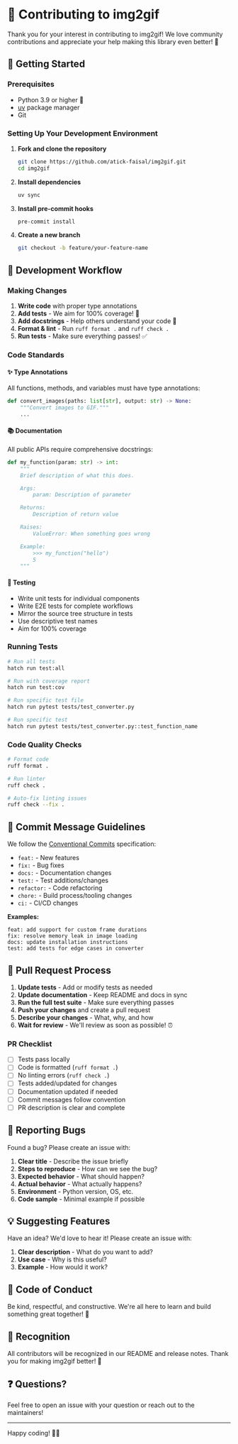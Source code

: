 # 🤝 Contributing to img2gif

Thank you for your interest in contributing to img2gif! We love community contributions and appreciate your help making this library even better! 🎉

## 🚀 Getting Started

### Prerequisites

- Python 3.9 or higher 🐍
- [uv](https://github.com/astral-sh/uv) package manager
- Git

### Setting Up Your Development Environment

1. **Fork and clone the repository**
   ```bash
   git clone https://github.com/atick-faisal/img2gif.git
   cd img2gif
   ```

2. **Install dependencies**
   ```bash
   uv sync
   ```

3. **Install pre-commit hooks**
   ```bash
   pre-commit install
   ```

4. **Create a new branch**
   ```bash
   git checkout -b feature/your-feature-name
   ```

## 🎯 Development Workflow

### Making Changes

1. **Write code** with proper type annotations
2. **Add tests** - We aim for 100% coverage! 🎯
3. **Add docstrings** - Help others understand your code 📝
4. **Format & lint** - Run `ruff format .` and `ruff check .`
5. **Run tests** - Make sure everything passes! ✅

### Code Standards

#### ✨ Type Annotations
All functions, methods, and variables must have type annotations:

```python
def convert_images(paths: list[str], output: str) -> None:
    """Convert images to GIF."""
    ...
```

#### 📚 Documentation
All public APIs require comprehensive docstrings:

```python
def my_function(param: str) -> int:
    """
    Brief description of what this does.

    Args:
        param: Description of parameter

    Returns:
        Description of return value

    Raises:
        ValueError: When something goes wrong

    Example:
        >>> my_function("hello")
        5
    """
```

#### 🧪 Testing
- Write unit tests for individual components
- Write E2E tests for complete workflows
- Mirror the source tree structure in tests
- Use descriptive test names
- Aim for 100% coverage

### Running Tests

```bash
# Run all tests
hatch run test:all

# Run with coverage report
hatch run test:cov

# Run specific test file
hatch run pytest tests/test_converter.py

# Run specific test
hatch run pytest tests/test_converter.py::test_function_name
```

### Code Quality Checks

```bash
# Format code
ruff format .

# Run linter
ruff check .

# Auto-fix linting issues
ruff check --fix .
```

## 📝 Commit Message Guidelines

We follow the [Conventional Commits](https://www.conventionalcommits.org/) specification:

- `feat:` - New features
- `fix:` - Bug fixes
- `docs:` - Documentation changes
- `test:` - Test additions/changes
- `refactor:` - Code refactoring
- `chore:` - Build process/tooling changes
- `ci:` - CI/CD changes

**Examples:**
```
feat: add support for custom frame durations
fix: resolve memory leak in image loading
docs: update installation instructions
test: add tests for edge cases in converter
```

## 🔄 Pull Request Process

1. **Update tests** - Add or modify tests as needed
2. **Update documentation** - Keep README and docs in sync
3. **Run the full test suite** - Make sure everything passes
4. **Push your changes** and create a pull request
5. **Describe your changes** - What, why, and how
6. **Wait for review** - We'll review as soon as possible! ⏰

### PR Checklist

- [ ] Tests pass locally
- [ ] Code is formatted (`ruff format .`)
- [ ] No linting errors (`ruff check .`)
- [ ] Tests added/updated for changes
- [ ] Documentation updated if needed
- [ ] Commit messages follow convention
- [ ] PR description is clear and complete

## 🐛 Reporting Bugs

Found a bug? Please create an issue with:

1. **Clear title** - Describe the issue briefly
2. **Steps to reproduce** - How can we see the bug?
3. **Expected behavior** - What should happen?
4. **Actual behavior** - What actually happens?
5. **Environment** - Python version, OS, etc.
6. **Code sample** - Minimal example if possible

## 💡 Suggesting Features

Have an idea? We'd love to hear it! Please create an issue with:

1. **Clear description** - What do you want to add?
2. **Use case** - Why is this useful?
3. **Example** - How would it work?

## 📜 Code of Conduct

Be kind, respectful, and constructive. We're all here to learn and build something great together! 🌟

## 🎉 Recognition

All contributors will be recognized in our README and release notes. Thank you for making img2gif better! 🙏

## ❓ Questions?

Feel free to open an issue with your question or reach out to the maintainers!

---

Happy coding! 🚀✨
